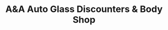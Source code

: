---
title: "A&A Auto Glass Discounters & Body Shop"
url: /houston/aunda-auto-glass-discounters-und-body-shop/
shop: Autowerkstatt
---